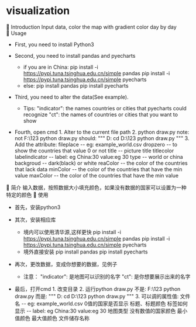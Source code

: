 # visualization
📣 Introduction
  Input data, color the map with gradient color day by day   
📝 Usage
+ First, you need to install Python3
+ Second, you need to install pandas and pyecharts
  + if you are in China:
      pip install -i https://pypi.tuna.tsinghua.edu.cn/simple pandas
	    pip install -i https://pypi.tuna.tsinghua.edu.cn/simple pyecharts
  + else:
	    pip install pandas
	    pip install pyecharts

+ Third, you need to alter the data(See example).
  + Tips:
	  "indicator": the names countries or cities that pyecharts could recognize 
	  "ct": the names of countries or cities that you want to show
+ Fourth, open cmd
	  1. Alter to the current file path
	  2. python draw.py
      note:   not F:\123 python draw.py
      should:
      """
        D:
        cd D:\123
        python draw.py
      """
    3. Add the attribute:
          fileplace  -- eg: example_world.csv
          dropzero -- to show the countries that value 0 or not 
          title  -- picture title
          titlecolor
          labelindicator  -- label: eg China:30
                                        value:eg 30
          type  -- world or china
          backgroud  -- dark(black) or white
          reaColor  -- the color of the countries that lack data
          minColor  -- the color of the countries that have the min value 
          maxColor  -- the color of the countries that have the min value 
          
📣 简介
  输入数据，按照数据大小填充颜色，如果没有数据的国家可以设置为一种特定的颜色
📝 使用
+ 首先，安装python3
+ 其次，安装相应库
  + 境内可以使用清华源,这样更快
      pip install -i https://pypi.tuna.tsinghua.edu.cn/simple pandas
	    pip install -i https://pypi.tuna.tsinghua.edu.cn/simple pyecharts
  + 境外直接安装
	    pip install pandas
	    pip install pyecharts

+ 再次，更改数据，变成你想要的数据，见例子
  + 注意：
	  "indicator": 是地图可以识别的名字
	  "ct": 是你想要展示出来的名字
+ 最后，打开cmd
	  1. 改变目录
	  2. 运行python draw.py
      不是:  F:\123 python draw.py
      而是:
      """
        D:
        cd D:\123
        python draw.py
      """
    3. 可以调的属性值:
          文件名  -- eg: example_world.csv
          0值的国家是否显示
          标题、标题颜色
          标签如何显示  -- label: eg China:30
                           value:eg 30
          地图类型
          没有数值的国家颜色
          最小值颜色
          最大值颜色
          文件储存名称
